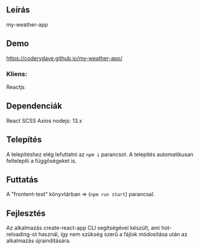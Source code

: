 ## Leírás

my-weather-app

## Demo

https://coderydave.github.io/my-weather-app/


### Kliens:

Reactjs

## Dependenciák

React
SCSS
Axios
nodejs: 13.x

## Telepítés

A telepítéshez elég lefuttatni az `npm i` parancsot. A telepítés automatikusan feltelepíti a függőségeket is.

## Futtatás

A "frontent-test" könyvtárban => (`npm run start`) parancsal.

## Fejlesztés

Az alkalmazás create-react-app CLI segítségével készült, ami hot-reloading-ot használ, így nem szükség szerű a fájlok módosítása után az alkalmazás újraindítására.
